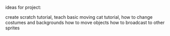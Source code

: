 ideas for project:

create scratch tutorial,
teach basic moving cat tutorial,
how to change costumes and backgrounds
how to move objects
how to broadcast to other sprites
